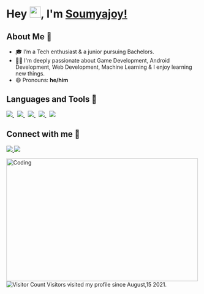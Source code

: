 # Hey <img src="https://github.com/TheDudeThatCode/TheDudeThatCode/blob/master/Assets/Hi.gif" width="29px">, I'm [Soumyajoy!](https://soumyajoy01.github.io/portfolio-website/) #


## About Me 🚀
- 🎓 I’m a Tech enthusiast & a junior pursuing Bachelors. </br>
- 👨‍💻  I'm deeply passionate about Game Development, Android Development, Web Development, Machine Learning & I enjoy learning new things. </br>
- 😄 Pronouns: **he/him**

## Languages and Tools 🔭
<p align="left"> 
    <a style="padding-right:8px;" href="https://www.java.com/en/" target="_blank"> <img src="https://img.icons8.com/color/48/000000/java-coffee-cup-logo--v2.png"/> </a>
    <a style="padding-right:8px;" href="https://kotlinlang.org/" target="_blank"> <img src="https://img.icons8.com/color/48/000000/kotlin.png"/> </a> 
    <a style="padding-right:8px;" href="https://developer.android.com/" target="_blank"> <img src="https://img.icons8.com/bubbles/50/000000/android-os.png"/> </a> 
    <a style="padding-right:8px;" href="https://www.python.org" target="_blank"> <img src="https://img.icons8.com/color/48/000000/python.png"/> </a>
    <a style="padding-right:8px;" href="https://www.cprogramming.com/" target="_blank"> <img src="https://img.icons8.com/color/48/000000/c-programming.png"/> </a>
</p>
 
## Connect with me 🤝
<p align="left">
    
<a href="https://www.linkedin.com/in/soumyajoydas01/">
  <img src="https://img.icons8.com/bubbles/50/000000/linkedin.png"/>
</a>
<a href="https://twitter.com/soumyajoydas01">
  <img src="https://img.icons8.com/bubbles/50/000000/twitter.png"/>
</a>


<br/>
    
<img align="left" alt="Coding" src="https://cdn.dribbble.com/users/1292677/screenshots/6139167/avento.gif" width="500" height="320" /><br>



 ![Visitor Count](https://komarev.com/ghpvc/?username=soumyajoydas01&color=ff69b4) Visitors visited my profile since August,15 2021.
<!--
**soumyajoy01/soumyajoy01** is a ✨ _special_ ✨ repository because its `README.md` (this file) appears on your GitHub profile.

Here are some ideas to get you started:

- 🔭 I’m currently working on Java and Kotlin
- 🌱 I’m currently studying Bachelor's of Mathematics
- 👯 I’m looking to collaborate on ...
- 🤔 I’m looking for help with ...
- 💬 Ask me about Android Development
- 📫 How to reach me: ...
- 😄 Pronouns: ...
- ⚡ Fun fact: ...
-->
